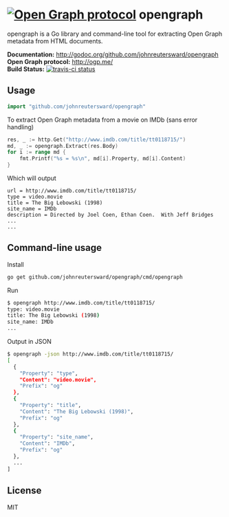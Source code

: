 # [![Open Graph protocol](http://imgur.com/pqFdEuo.png?1)](http://ogp.me/) opengraph

opengraph is a Go library and command-line tool for extracting Open Graph metadata from HTML documents.

**Documentation:** <http://godoc.org/github.com/johnreutersward/opengraph>  
**Open Graph protocol:** <http://ogp.me/>  
**Build Status:** [![travis-ci status](https://api.travis-ci.org/johnreutersward/opengraph.png)](https://travis-ci.org/johnreutersward/opengraph)  

## Usage

```go
import "github.com/johnreutersward/opengraph"
```

To extract Open Graph metadata from a movie on IMDb (sans error handling)

```go
res, _ := http.Get("http://www.imdb.com/title/tt0118715/")
md, _ := opengraph.Extract(res.Body)
for i := range md {
	fmt.Printf("%s = %s\n", md[i].Property, md[i].Content)
}
```

Which will output

```
url = http://www.imdb.com/title/tt0118715/
type = video.movie
title = The Big Lebowski (1998)
site_name = IMDb
description = Directed by Joel Coen, Ethan Coen.  With Jeff Bridges ...
...
```

## Command-line usage

Install

```bash
go get github.com/johnreutersward/opengraph/cmd/opengraph
```

Run

```bash
$ opengraph http://www.imdb.com/title/tt0118715/
type: video.movie
title: The Big Lebowski (1998)
site_name: IMDb
...
```

Output in JSON

```bash
$ opengraph -json http://www.imdb.com/title/tt0118715/
[
  {
    "Property": "type",
    "Content": "video.movie",
    "Prefix": "og"
  },
  {
    "Property": "title",
    "Content": "The Big Lebowski (1998)",
    "Prefix": "og"
  },
  {
    "Property": "site_name",
    "Content": "IMDb",
    "Prefix": "og"
  },
  ...
]
```

## License

MIT
